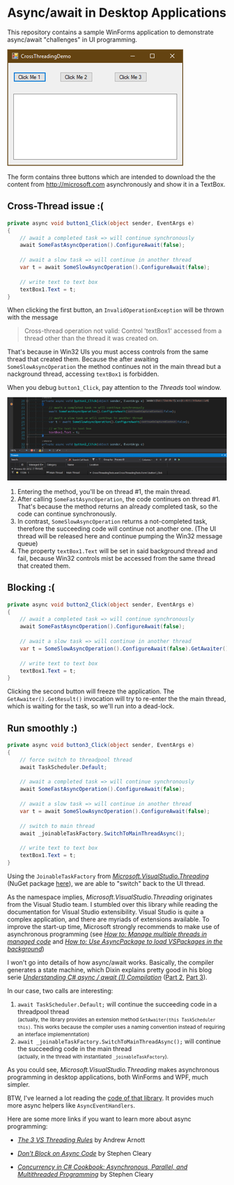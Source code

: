 # Async/await in Desktop Applications

This repository contains a sample WinForms application to demonstrate
async/await "challenges" in UI programming.

![Demo App](assets/winforms-app.png)

The form contains three buttons which are intended to download the
the content from http://microsoft.com asynchronously and show it
in a TextBox.

## Cross-Thread issue :(

```csharp
private async void button1_Click(object sender, EventArgs e)
{
    // await a completed task => will continue synchronously
    await SomeFastAsyncOperation().ConfigureAwait(false);

    // await a slow task => will continue in another thread
    var t = await SomeSlowAsyncOperation().ConfigureAwait(false);

    // write text to text box
    textBox1.Text = t;
}
```

When clicking the first button, an `InvalidOperationException` will
be thrown with the message

> Cross-thread operation not valid: Control 'textBox1' accessed from a
> thread other than the thread it was created on.

That's because in Win32 UIs you must access controls from the same thread
that created them. Because the after awaiting `SomeSlowAsyncOperation`
the method continues not in the main thread but a nackground thread,
accessing `textBox1` is forbidden.

When you debug `button1_Click`, pay attention to the *Threads* tool window.

![Debugger](assets/debugger.png "Debugger Thread Toolwindow")

1. Entering the method, you'll be on thread #1, the main thread.
2. After calling `SomeFastAsyncOperation`, the code continues on thread #1.
   That's because the method returns an already completed task, so the code
   can continue synchronously.
3. In contrast, `SomeSlowAsyncOperation` returns a not-completed task, 
   therefore the succeeding code will continue not another one. (The UI thread
   will be released here and continue pumping the Win32 message queue)
4. The property `textBox1.Text` will be set in said background thread and
   fail, because Win32 controls mist be accessed from the same thread that
   created them.


## Blocking :(

```csharp
private async void button2_Click(object sender, EventArgs e)
{
    // await a completed task => will continue synchronously
    await SomeFastAsyncOperation().ConfigureAwait(false);

    // await a slow task => will continue in another thread
    var t = SomeSlowAsyncOperation().ConfigureAwait(false).GetAwaiter().GetResult();

    // write text to text box
    textBox1.Text = t;
}
```

Clicking the second button will freeze the application. The
`GetAwaiter().GetResult()` invocation will try to re-enter the
the main thread, which is waiting for the task, so we'll run into a dead-lock.

## Run smoothly :)

```csharp
private async void button3_Click(object sender, EventArgs e)
{
    // force switch to threadpool thread
    await TaskScheduler.Default;

    // await a completed task => will continue synchronously
    await SomeFastAsyncOperation().ConfigureAwait(false);

    // await a slow task => will continue in another thread
    var t = await SomeSlowAsyncOperation().ConfigureAwait(false);

    // switch to main thread
    await _joinableTaskFactory.SwitchToMainThreadAsync();

    // write text to text box
    textBox1.Text = t;
}
```

Using the `JoinableTaskFactory` from [_Microsoft.VisualStudio.Threading_](https://github.com/Microsoft/vs-threading)
(NuGet package [here](https://nuget.org/packages/Microsoft.VisualStudio.Threading)),
we are able to "switch" back to the UI thread.

As the namespace implies, _Microsoft.VisualStudio.Threading_ originates from
the Visual Studio team. I stumbled over this library while reading the documentation
for Visual Studio extensibility. Visual Studio is quite a complex application, and
there are myriads of extensions available. To improve the start-up time, Microsoft
strongly recommends to make use of asynchronous programming (see
[_How to: Manage multiple threads in managed code_](https://docs.microsoft.com/en-us/visualstudio/extensibility/managing-multiple-threads-in-managed-code?view=vs-2017)
and [_How to: Use AsyncPackage to load VSPackages in the background_](https://docs.microsoft.com/en-us/visualstudio/extensibility/how-to-use-asyncpackage-to-load-vspackages-in-the-background?view=vs-2017))

I won't go into details of how async/await works. Basically, the compiler generates
a state machine, which Dixin explains pretty good in his blog serie
[_Understanding C# async / await (1) Compilation_](https://weblogs.asp.net/dixin/understanding-c-sharp-async-await-1-compilation) 
([Part 2](https://weblogs.asp.net/dixin/understanding-c-sharp-async-await-2-awaitable-awaiter-pattern), 
[Part 3](https://weblogs.asp.net/dixin/understanding-c-sharp-async-await-3-runtime-context)).

In our case, two calls are interesting:

1. `await TaskScheduler.Default;` will continue the succeeding code in a threadpool thread<br>
   <small>(actually, the library provides an extension method `GetAwaiter(this TaskScheduler this)`.
   This works because the compiler uses a naming convention instead of requiring an interface implemenntation)</small>
2. `await _joinableTaskFactory.SwitchToMainThreadAsync();` will continue the succeeding code in the
   main thread <br><small>(actually, in the thread with instantiated `_joinableTaskFactory`).</small>

As you could see, _Microsoft.VisualStudio.Threading_ makes asynchronous programming
in desktop applications, both WinForms and WPF, much simpler.

BTW, I've learned a lot reading the [code of that library](https://github.com/Microsoft/vs-threading). It provides
much more async helpers like `AsyncEventHandlers`.

Here are some more links if you want to learn more about async programming:

* [_The 3 VS Threading Rules_](https://www.slideshare.net/aarnott/the-3-vs-threading-rules) by Andrew Arnott

* [_Don't Block on Async Code_](https://blog.stephencleary.com/2012/07/dont-block-on-async-code.html) by Stephen Cleary

* [_Concurrency in C# Cookbook: Asynchronous, Parallel, and Multithreaded Programming_](https://lesen.amazon.de/kp/embed?asin=B00KCY2CB4&preview=newtab&linkCode=kpe&ref_=cm_sw_r_kb_dp_WWQtCbZETE973) by Stephen Cleary

